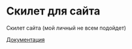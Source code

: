 # Скилет для сайта
Скилет сайта (мой личный не всем подойдет)


[Документация](tutorials/all-punkts.md)
